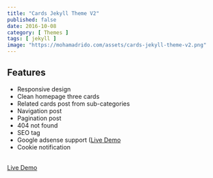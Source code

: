 ```yaml
---
title: "Cards Jekyll Theme V2"
published: false
date: 2016-10-08
category: [ Themes ]
tags: [ jekyll ]
image: "https://mohamadrido.com/assets/cards-jekyll-theme-v2.png"
---
```

## Features
   - Responsive design
   - Clean homepage three cards
   - Related cards post from sub-categories
   - Navigation post
   - Pagination post
   - 404 not found
   - SEO tag
   - Google adsense support (<a href="https://mohamadrido.com">Live Demo</a>
   - Cookie notification
<br />
<a href="htps://publicdomainmodels.com">Live Demo</a>
